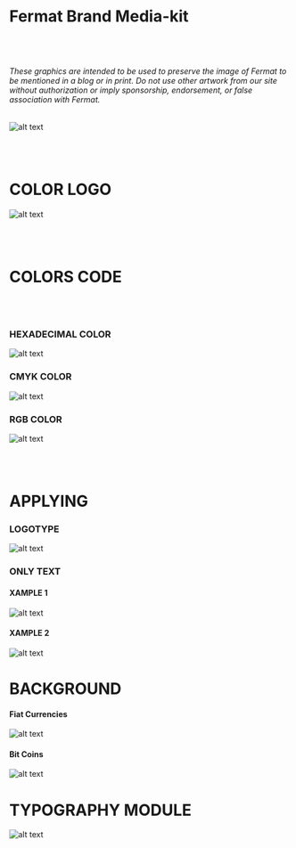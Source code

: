 # Fermat Brand Media-kit 

<br><br>


###### These graphics are intended to be used to preserve the image of Fermat to be mentioned in a blog or in print. Do not use other artwork from our site without authorization or imply sponsorship, endorsement, or false association with Fermat.

![alt text](https://github.com/bitDubai/media-kit/blob/master/FULL%20COLOR%20LOGO/logo_fermat_2.png "Fermat Logo")

<br><br>


# COLOR LOGO

![alt text](https://github.com/bitDubai/media-kit/blob/master/LOGOTYPE/LOGO.png "Fermat Logo")


<br><br>

# COLORS CODE

<br><br>

### HEXADECIMAL COLOR

![alt text](https://github.com/bitDubai/media-kit/blob/master/COLOR%20CODE/code_color_logo-01.jpg "COLOR CODE")


### CMYK COLOR

![alt text](https://github.com/bitDubai/media-kit/blob/master/COLOR%20CODE/code_color_logo-02.jpg "COLOR CODE")


### RGB COLOR

![alt text](https://github.com/bitDubai/media-kit/blob/master/COLOR%20CODE/code_color_logo-03.jpg "COLOR CODE")

<br><br>

# APPLYING

### LOGOTYPE

![alt text](https://github.com/bitDubai/media-kit/blob/master/APPLYING/Fermat_BTC_scn_applying_01_3.jpg "COLOR CODE")


### ONLY TEXT

#### XAMPLE 1

![alt text](https://github.com/bitDubai/media-kit/blob/master/APPLYING/Fiat_dollar_applying_art_1.jpg "COLOR CODE")



#### XAMPLE 2

![alt text](https://github.com/bitDubai/media-kit/blob/master/APPLYING/Fiat_pound_applying_art_1.jpg "COLOR CODE")


# BACKGROUND

#### Fiat Currencies

![alt text](https://github.com/bitDubai/media-kit/blob/master/BACKGROUND/FiatCoins/Fiat_art.jpg "COLOR CODE")


#### Bit Coins

![alt text](https://github.com/bitDubai/media-kit/blob/master/BACKGROUND/FermatBitCoinsScene/Scene%231/Fermat_BTC_scn_01_2_BAJA.jpg "COLOR CODE")


# TYPOGRAPHY MODULE


![alt text](https://github.com/bitDubai/media-kit/blob/master/TYPOGRAPHY/module-typography.png "TYPOGRAPHY")




<br><br><br><br><br><br><br><br>




